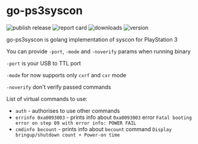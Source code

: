 # go-ps3syscon

![publish release](https://github.com/MrYadro/go-ps3syscon/actions/workflows/release.yaml/badge.svg) ![report card](https://goreportcard.com/badge/github.com/MrYadro/go-ps3syscon) ![downloads](https://img.shields.io/github/downloads-pre/MrYadro/go-ps3syscon/latest/total) ![version](https://img.shields.io/github/v/release/MrYadro/go-ps3syscon?include_prereleases)

go-ps3syscon is golang implementation of syscon for PlayStation 3

You can provide `-port`, `-mode` and `-noverify`  params when running binary

`-port` is your USB to TTL port

`-mode` for now supports only `cxrf` and `cxr` mode

`-noverify` don't verify passed commands

List of virtual commands to use:
* `auth` - authorises to use other commands
* `errinfo 0xa0093003` - prints info about `0xa0093003` error `Fatal booting error on step 09 with error info: POWER FAIL`
* `cmdinfo becount` - prints info about `becount` command `Display bringup/shutdown count + Power-on time`